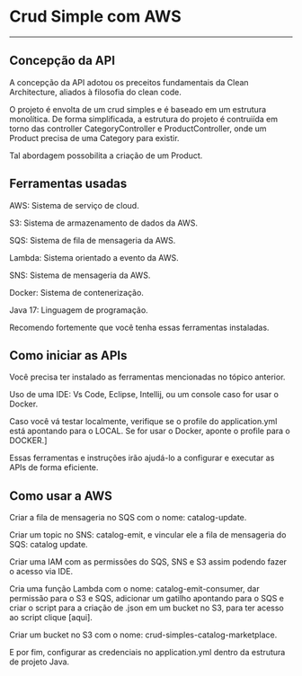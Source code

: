 # Crud Simple com AWS

---

## Concepção da API
A concepção da API adotou os preceitos fundamentais da Clean Architecture, aliados à filosofia do clean code.

O projeto é envolta de um crud simples e é baseado em um estrutura monolítica. De forma simplificada, a estrutura do projeto é contruiída em torno das controller CategoryController e ProductController, onde um Product precisa de uma Category para existir.

Tal abordagem possobilita a criação de um Product.

## Ferramentas usadas

AWS: Sistema de serviço de cloud.

S3: Sistema de armazenamento de dados da AWS.

SQS: Sistema de fila de mensageria da AWS.

Lambda: Sistema orientado a evento da AWS.

SNS: Sistema de mensageria da AWS.

Docker: Sistema de contenerização.

Java 17: Linguagem de programação.

Recomendo fortemente que você tenha essas ferramentas instaladas.

## Como iniciar as APIs
Você precisa ter instalado as ferramentas mencionadas no tópico anterior. 

Uso de uma IDE: Vs Code, Eclipse, Intellij, ou um console caso for usar o Docker.

Caso você vá testar localmente, verifique se o profile do application.yml está apontando para o LOCAL. Se for usar o Docker, aponte o profile para o DOCKER.]

Essas ferramentas e instruções irão ajudá-lo a configurar e executar as APIs de forma eficiente.

## Como usar a AWS

Criar a fila de mensageria no SQS com o nome: catalog-update.

Criar um topic no SNS: catalog-emit, e vincular ele a fila de mensageria do SQS: catalog update.

Criar uma IAM com as permissões do SQS, SNS e S3 assim podendo fazer o acesso via IDE.

Cria uma função Lambda com o nome: catalog-emit-consumer, dar permissão para o S3 e SQS, adicionar um gatilho apontando para o SQS e criar o script para a criação de .json em um bucket no S3, para ter acesso ao script clique [aqui].

Criar um bucket no S3 com o nome: crud-simples-catalog-marketplace.

E por fim, configurar as credenciais no application.yml dentro da estrutura de projeto Java.  
